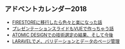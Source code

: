 ## アドベントカレンダー2018

- [FIRESTOREに移行したら色々と楽になった話](https://webneko.info/posts/migration-to-firestore-on-advent-calendar-2018)
- [プレゼンテーションスライドもVUEで作っちゃう話](https://webneko.info/posts/created-presentation-slide-by-vue-on-advent-calendar-2018)
- [ATOMIC DESIGNでの技術選定の結果、そして今後](https://webneko.info/posts/doing-my-best-to-atomic-design-on-advent-calendar-2018)
- [LARAVELで〆、バリデーションとデータのページ管理](https://webneko.info/posts/pagination-on-tables-and-validator-on-advent-calendar-2018)
